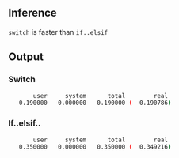## Inference
``switch`` is faster than ``if..elsif``

## Output

### Switch

```sh
       user     system      total        real
   0.190000   0.000000   0.190000 (  0.190786)
```

### If..elsif..

```sh
       user     system      total        real
   0.350000   0.000000   0.350000 (  0.349216)

```
